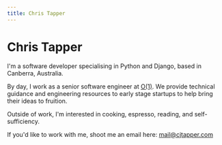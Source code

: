 ```yaml
---
title: Chris Tapper
---
```

# Chris Tapper

I'm a software developer specialising in Python and Django, based in Canberra, Australia.

By day, I work as a senior software engineer at [O(1)](https://www.0of1.com).
We provide technical guidance and engineering resources to early stage startups to help bring their ideas to fruition.

Outside of work, I'm interested in cooking, espresso, reading, and self-sufficiency.

If you'd like to work with me, shoot me an email here: [mail@cjtapper.com](mailto:mail@cjtapper.com)

